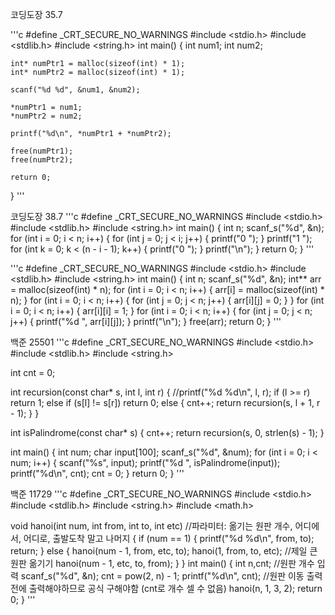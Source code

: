 코딩도장 35.7

'''c
#define _CRT_SECURE_NO_WARNINGS
#include <stdio.h>
#include <stdlib.h>
#include <string.h>
int main()
{
    int num1;
    int num2;

    int* numPtr1 = malloc(sizeof(int) * 1);
    int* numPtr2 = malloc(sizeof(int) * 1);  

    scanf("%d %d", &num1, &num2);

    *numPtr1 = num1;
    *numPtr2 = num2;

    printf("%d\n", *numPtr1 + *numPtr2);

    free(numPtr1);
    free(numPtr2);

    return 0;
}
'''

코딩도장 38.7
'''c
#define _CRT_SECURE_NO_WARNINGS
#include <stdio.h>
#include <stdlib.h>
#include <string.h>
int main()
{
	int n;
	scanf_s("%d", &n);
	for (int i = 0; i < n; i++) {
		for (int j = 0; j < i; j++) {
			printf("0 ");
		}
		printf("1 ");
		for (int k = 0; k < (n - i - 1); k++) {
			printf("0 ");
		}
		printf("\n");
	}
	return 0;
}
'''

'''c
#define _CRT_SECURE_NO_WARNINGS
#include <stdio.h>
#include <stdlib.h>
#include <string.h>
int main()
{
	int n;
	scanf_s("%d", &n);
	int** arr = malloc(sizeof(int) * n);
	for (int i = 0; i < n; i++) {
		arr[i] = malloc(sizeof(int) * n);
	}
	for (int i = 0; i < n; i++) {
		for (int j = 0; j < n; j++) {
			arr[i][j] = 0;
		}
	}
	for (int i = 0; i < n; i++) {
		arr[i][i] = 1;
	}
	for (int i = 0; i < n; i++) {
		for (int j = 0; j < n; j++) {
			printf("%d ", arr[i][j]);
		}
		printf("\n");
	}
	free(arr);
	return 0;
}
'''

백준 25501
'''c
#define _CRT_SECURE_NO_WARNINGS
#include <stdio.h>
#include <stdlib.h>
#include <string.h>

int cnt = 0;

int recursion(const char* s, int l, int r) {
    //printf("%d %d\n", l, r);
    if (l >= r) return 1;
    else if (s[l] != s[r]) return 0;
    else {
        cnt++;
        return recursion(s, l + 1, r - 1);
    }
}

int isPalindrome(const char* s) {
    cnt++;
    return recursion(s, 0, strlen(s) - 1);
}

int main() {
    int num;
    char input[100];
    scanf_s("%d", &num);
    for (int i = 0; i < num; i++) {
        scanf("%s", input);
        printf("%d ", isPalindrome(input));
        printf("%d\n", cnt);
        cnt = 0;
    }
    return 0;
}
'''

백준 11729
'''c
#define _CRT_SECURE_NO_WARNINGS
#include <stdio.h>
#include <stdlib.h>
#include <string.h>
#include <math.h>

void hanoi(int num, int from, int to, int etc) //파라미터: 옮기는 원판 개수, 어디에서, 어디로, 출발도착 말고 나머지
{
	if (num == 1) {
		printf("%d %d\n", from, to);
		return;
	}
	else {
		hanoi(num - 1, from, etc, to);
		hanoi(1, from, to, etc); //제일 큰 원판 옮기기
		hanoi(num - 1, etc, to, from);
	}
}
int main()
{
	int n,cnt;
	//원판 개수 입력
	scanf_s("%d", &n);
	cnt = pow(2, n) - 1;
	printf("%d\n", cnt); //원판 이동 출력 전에 출력해야하므로 공식 구해야함 (cnt로 개수 셀 수 없음)
	hanoi(n, 1, 3, 2);
	return 0;
}
'''
